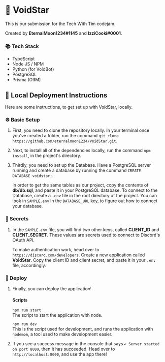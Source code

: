# 💫 VoidStar

This is our submission for the Tech With Tim codejam.

Created by **EternalMoon1234#1145** and **IzziCooki#0001**.

### 📚 Tech Stack

- TypeScript
- Node JS / NPM
- Python (for VoidBot)
- PostgreSQL
- Prisma (ORM)

## 📜 Local Deployment Instructions

Here are some instructions, to get set up with VoidStar, locally.

### ⚙️ Basic Setup

1. First, you need to clone the repository locally. In your terminal once you've created a folder, run the command `git clone https://github.com/eternalmoon1234/VoidStar.git`.
   <br>
2. Next, to install all of the dependencies locally, run the command `npm install`, in the project's directory.
   <br>
3. Thirdly, you need to set up the Database. Have a PostgreSQL server running and create a database by running the command `CREATE DATABASE voidstar;`.
   <br>

   In order to get the same tables as our project, copy the contents of **db/db.sql**, and paste it in your PostgreSQL database. To connect to the Database, create a `.env` file in the root directory of the project. You can look in `SAMPLE.env` in the `DATABASE_URL` key, to figure out how to connect your database.

### 🔐 Secrets

1. In the `SAMPLE.env` file, you will find two other keys, called **CLIENT_ID** and **CLIENT_SECRET**. These values are secrets used to connect to Discord's OAuth API.
   <br>

   To make authentication work, head over to `https://discord.com/developers`. Create a new application called **VoidStar**. Copy the client ID and client secret, and paste it in your `.env` file, accordingly.

### 🚀 Deploy

1. Finally, you can deploy the application!
   <br>

   #### Scripts

   `npm run start`
   <br>
   The script to start the application with node.

   `npm run dev`
   <br>
   This is the script used for development, and runs the application with `nodemon`, a tool used to make development easier.

2. If you see a success message in the console that says `✔️ Server started on port 8000`, then it has succeeded. Head over to `http://localhost:8000`, and use the app there!
